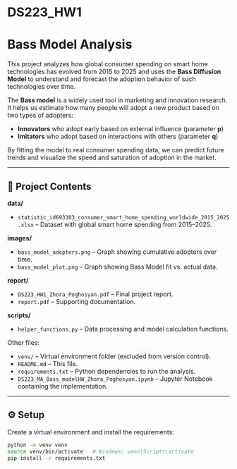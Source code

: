 # DS223_HW1  

# Bass Model Analysis  

This project analyzes how global consumer spending on smart home technologies has evolved from 2015 to 2025 and uses the **Bass Diffusion Model** to understand and forecast the adoption behavior of such technologies over time.

The **Bass model** is a widely used tool in marketing and innovation research. It helps us estimate how many people will adopt a new product based on two types of adopters:  
- **Innovators** who adopt early based on external influence (parameter **p**)  
- **Imitators** who adopt based on interactions with others (parameter **q**)  

By fitting the model to real consumer spending data, we can predict future trends and visualize the speed and saturation of adoption in the market.

---
## 📂 Project Contents  

**data/**  
- `statistic_id693303_consumer_smart_home_spending_worldwide_2015_2025.xlsx` – Dataset with global smart home spending from 2015–2025.  

**images/**  
- `bass_model_adopters.png` – Graph showing cumulative adopters over time.  
- `bass_model_plot.png` – Graph showing Bass Model fit vs. actual data.  

**report/**  
- `DS223_HW1_Zhora_Poghosyan.pdf` – Final project report.  
- `report.pdf` – Supporting documentation.  

**scripts/**  
- `helper_functions.py` – Data processing and model calculation functions.  

Other files:  
- `venv/` – Virtual environment folder (excluded from version control).  
- `README.md` – This file.  
- `requirements.txt` – Python dependencies to run the analysis.  
- `DS223_MA_Bass_modelHW_Zhora_Poghosyan.ipynb` – Jupyter Notebook containing the implementation.  

---

## ⚙️ Setup  

Create a virtual environment and install the requirements:  

```sh
python -m venv venv
source venv/bin/activate   # Windows: venv\Scripts\activate
pip install -r requirements.txt
